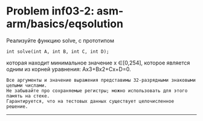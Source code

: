 **Problem inf03-2: asm-arm/basics/eqsolution**
================================================

Реализуйте функцию solve, с прототипом

    int solve(int A, int B, int C, int D);
      
которая находит минимальное значение x ∈[0,254], которое является одним из корней уравнения: Ax3+Bx2+Cx+D=0.

    Все аргументы и значение выражения представимы 32-разрядными знаковыми целыми числами.
    Не забывайте про сохраняемые регистры; можно использовать для этого память на стеке.
    Гарантируется, что на тестовых данных существует целочисленное решение.

***
